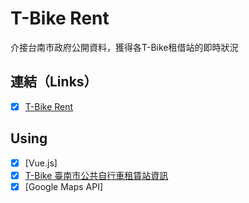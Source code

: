 # T-Bike Rent

介接台南市政府公開資料，獲得各T-Bike租借站的即時狀況


## 連結（Links）

- [X] [T-Bike Rent](https://liugoldent.github.io/TBikeRent/TBike.html)


## Using

- [X] [Vue.js]
- [X] [T-Bike 臺南市公共自行車租賃站資訊](http://tbike.tainan.gov.tw:8081/Service/StationStatus/Json)
- [X] [Google Maps API]

